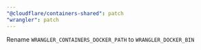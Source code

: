 ```yaml
---
"@cloudflare/containers-shared": patch
"wrangler": patch
---
```


Rename `WRANGLER_CONTAINERS_DOCKER_PATH` to `WRANGLER_DOCKER_BIN`
